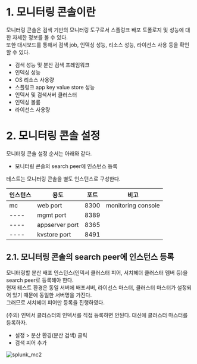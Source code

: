 # 1. 모니터링 콘솔이란

모니터링 콘솔은 검색 기반의 모니터링 도구로서 스플렁크 배포 토폴로지 및 성능에 대한 자세한 정보를 볼 수 있다.  
또한 대시보드를 통해서 검색 job, 인덱싱 성능, 리소스 성능, 라이선스 사용 등을 확인할 수 있다.  

- 검색 성능 및 분산 검색 프레임워크  
- 인덱싱 성능  
- OS 리소스 사용량  
- 스플렁크 app key value store 성능  
- 인덱서 및 검색서버 클러스터  
- 인덱싱 볼륨  
- 라이선스 사용량  

# 2. 모니터링 콘솔 설정

모니터링 콘솔 설정 순서는 아래와 같다.  

- 모니터링 콘솔의 search peer에 인스턴스 등록  

테스트는 모니터링 콘솔을 별도 인스턴스로 구성한다.  

인스턴스|용도|포트|비고
---- | ---- | ---- | ----
mc|web port|8300|monitoring console
----|mgmt port|8389|
----|appserver port|8365|
----|kvstore port|8491|

## 2.1. 모니터링 콘솔의 search peer에 인스턴스 등록

모니터링할 분산 배포 인스턴스(인덱서 클러스터 피어, 서치헤더 클러스터 멤버 등)을 search peer로 등록해야 한다.  
현재 테스트 환경은 동일 서버에 배포서버, 라이선스 마스터, 클러스터 마스터가 설정되어 있기 때문에 동일한 서버명을 가진다.  
그러므로 서치헤더 피어만 등록을 진행하였다.  

(주의) 인덱서 클러스터의 인덱서를 직접 등록하면 안된다. 대신에 클러스터 마스터를 등록하자.  

- 설정 > 분산 환경(분산 검색) 클릭  
- 검색 피어 추가  

![splunk_mc2](https://user-images.githubusercontent.com/6319057/47549075-e7c8f100-d935-11e8-8c94-95717bb92e95.PNG)

